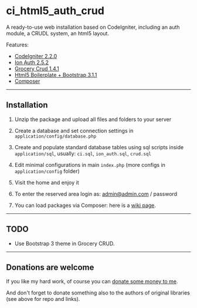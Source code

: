 ci_html5_auth_crud
==================

A ready-to-use web installation based on CodeIgniter, including an auth module, a CRUDL system, an html5 layout.

Features:

* [CodeIgniter 2.2.0](https://ellislab.com/codeigniter/)
* [Ion Auth 2.5.2](https://github.com/benedmunds/CodeIgniter-Ion-Auth)
* [Grocery Crud 1.4.1](http://www.grocerycrud.com/)
* [Html5 Boilerplate + Bootstrap 3.1.1](http://www.initializr.com/)
* [Composer](https://getcomposer.org)

***

Installation
------------

1. Unzip the package and upload all files and folders to your server

2. Create a database and set connection settings in `application/config/database.php`

3. Create and populate standard database tables using sql scripts inside `application/sql`, usually: `ci.sql`, `ion_auth.sql`, `crud.sql`

4. Edit minimal configurations in main `index.php` (more configs in `application/config` folder)

5. Visit the home and enjoy it

6. To enter the reserved area login as: admin@admin.com / password

7. You can load packages via Composer: here is a [wiki page](https://github.com/groucho75/ci_html5_auth_crud/wiki/How-to-use-Composer).


***

TODO
----

* Use Bootstrap 3 theme in Grocery CRUD.



***
Donations are welcome
---------------------

If you like my hard work, of course you can [donate some money to me](https://www.paypal.com/cgi-bin/webscr?cmd=_s-xclick&hosted_button_id=9E6BPXEZVQYHA).

And don't forget to donate something also to the authors of original libraries (see above for repo and links). 
